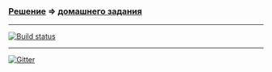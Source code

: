 ### [Решение](https://github.com/Cliffart44/Auto_hw_2.4.1.git) => [домашнего задания](https://github.com/netology-code/aqa-homeworks/tree/aqa4/bdd#%D0%B7%D0%B0%D0%B4%D0%B0%D1%87%D0%B0-1---page-objects)

---
[![Build status](https://ci.appveyor.com/api/projects/status/vn6d8j7sv0wuk2d7/branch/main?svg=true)](https://ci.appveyor.com/project/Cliffart44/auto-hw-2-4-1/branch/main)

---
[![Gitter](https://badges.gitter.im/Cliffart44/community.svg)](https://gitter.im/Cliffart44/community?utm_source=badge&utm_medium=badge&utm_campaign=pr-badge)